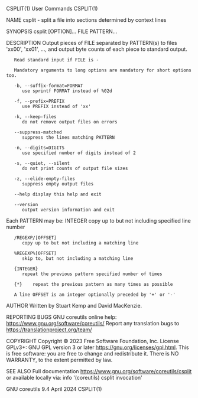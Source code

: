 CSPLIT(1)								 User Commands								     CSPLIT(1)

NAME
       csplit - split a file into sections determined by context lines

SYNOPSIS
       csplit [OPTION]... FILE PATTERN...

DESCRIPTION
       Output pieces of FILE separated by PATTERN(s) to files 'xx00', 'xx01', ..., and output byte counts of each piece to standard output.

       Read standard input if FILE is -

       Mandatory arguments to long options are mandatory for short options too.

       -b, --suffix-format=FORMAT
	      use sprintf FORMAT instead of %02d

       -f, --prefix=PREFIX
	      use PREFIX instead of 'xx'

       -k, --keep-files
	      do not remove output files on errors

       --suppress-matched
	      suppress the lines matching PATTERN

       -n, --digits=DIGITS
	      use specified number of digits instead of 2

       -s, --quiet, --silent
	      do not print counts of output file sizes

       -z, --elide-empty-files
	      suppress empty output files

       --help display this help and exit

       --version
	      output version information and exit

   Each PATTERN may be:
       INTEGER
	      copy up to but not including specified line number

       /REGEXP/[OFFSET]
	      copy up to but not including a matching line

       %REGEXP%[OFFSET]
	      skip to, but not including a matching line

       {INTEGER}
	      repeat the previous pattern specified number of times

       {*}    repeat the previous pattern as many times as possible

       A line OFFSET is an integer optionally preceded by '+' or '-'

AUTHOR
       Written by Stuart Kemp and David MacKenzie.

REPORTING BUGS
       GNU coreutils online help: <https://www.gnu.org/software/coreutils/>
       Report any translation bugs to <https://translationproject.org/team/>

COPYRIGHT
       Copyright © 2023 Free Software Foundation, Inc.	License GPLv3+: GNU GPL version 3 or later <https://gnu.org/licenses/gpl.html>.
       This is free software: you are free to change and redistribute it.  There is NO WARRANTY, to the extent permitted by law.

SEE ALSO
       Full documentation <https://www.gnu.org/software/coreutils/csplit>
       or available locally via: info '(coreutils) csplit invocation'

GNU coreutils 9.4							  April 2024								     CSPLIT(1)

